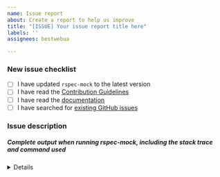 ```yaml
---
name: Issue report
about: Create a report to help us improve
title: "[ISSUE] Your issue report title here"
labels: ''
assignees: bestwebua

---
```


<!-- Thanks for helping to make RSpec::Mock better! Before submit your issue, please make sure to check the following boxes by putting an x in the [ ] (don't: [x ], [ x], do: [x]) -->

### New issue checklist

- [ ] I have updated `rspec-mock` to the latest version
- [ ] I have read the [Contribution Guidelines](https://github.com/mocktools/ruby-rspec-mock/blob/master/CONTRIBUTING.md)
- [ ] I have read the [documentation](https://github.com/mocktools/ruby-rspec-mock/blob/master/README.md)
- [ ] I have searched for [existing GitHub issues](https://github.com/mocktools/ruby-rspec-mock/issues)

<!-- Please use next pattern for your issue report title: [ISSUE] Your issue report title here -->

### Issue description
<!-- Please include what's happening, expected behavior, and any relevant code samples -->

##### Complete output when running rspec-mock, including the stack trace and command used

<details>
  <pre>[INSERT OUTPUT HERE]</pre>
</details>
